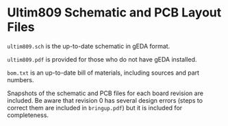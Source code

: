 Ultim809 Schematic and PCB Layout Files
=======================================

`ultim809.sch` is the up-to-date schematic in gEDA format.

`ultim809.pdf` is provided for those who do not have gEDA installed.

`bom.txt` is an up-to-date bill of materials, including sources and part numbers.

Snapshots of the schematic and PCB files for each board revision are included. Be aware that revision 0 has several design errors (steps to correct them are included in `bringup.pdf`) but it is included for completeness.